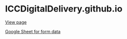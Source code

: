 # ICCDigitalDelivery.github.io

[View page](https://iccdigitaldelivery.github.io)


[Google Sheet for form data](https://docs.google.com/spreadsheets/d/1TOikqYtxjv_R1wcFjXv8zlXImJk7a0eaDCa8Mhfw0gQ/edit?usp=sharing)